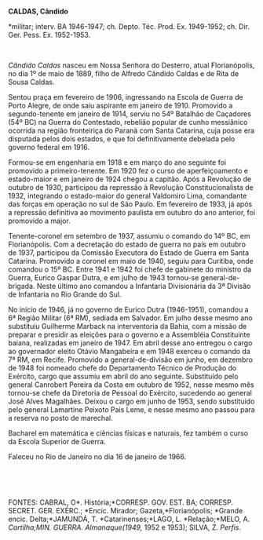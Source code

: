 **CALDAS, Cândido**

\*militar; interv. BA 1946-1947; ch. Depto. Téc. Prod. Ex. 1949-1952;
ch. Dir. Ger. Pess. Ex. 1952-1953.

 

*Cândido Caldas* nasceu em Nossa Senhora do Desterro, atual
Florianópolis, no dia 1º de maio de 1889, filho de Alfredo Cândido
Caldas e de Rita de Sousa Caldas.

Sentou praça em fevereiro de 1906, ingressando na Escola de Guerra de
Porto Alegre, de onde saiu aspirante em janeiro de 1910. Promovido a
segundo-tenente em janeiro de 1914, serviu no 54º Batalhão de Caçadores
(54º BC) na Guerra do Contestado, rebelião popular de cunho messiânico
ocorrida na região fronteiriça do Paraná com Santa Catarina, cuja posse
era disputada pelos dois estados, e que foi definitivamente debelada
pelo governo federal em 1916.

Formou-se em engenharia em 1918 e em março do ano seguinte foi promovido
a primeiro-tenente. Em 1920 fez o curso de aperfeiçoamento e
estado-maior e em janeiro de 1924 chegou a capitão. Após a Revolução de
outubro de 1930, participou da repressão à Revolução Constitucionalista
de 1932, integrando o estado-maior do general Valdomiro Lima, comandante
das forças em operação no sul de São Paulo. Em fevereiro de 1933, já
após a repressão definitiva ao movimento paulista em outubro do ano
anterior, foi promovido a major.

Tenente-coronel em setembro de 1937, assumiu o comando do 14º BC, em
Florianópolis. Com a decretação do estado de guerra no país em outubro
de 1937, participou da Comissão Executora do Estado de Guerra em Santa
Catarina. Promovido a coronel em maio de 1940, seguiu para Curitiba,
onde comandou o 15º BC. Entre 1941 e 1942 foi chefe de gabinete do
ministro da Guerra, Eurico Gaspar Dutra, e em julho de 1943 tornou-se
general-de-brigada. Neste último ano comandou a Infantaria Divisionária
da 3ª Divisão de Infantaria no Rio Grande do Sul.

No início de 1946, já no governo de Eurico Dutra (1946-1951), comandou a
6ª Região Militar (6ª RM), sediada em Salvador. Em julho desse mesmo ano
substituiu Guilherme Marback na interventoria da Bahia, com a missão de
preparar e presidir as eleições para o governo e a Assembléia
Constituinte baiana, realizadas em janeiro de 1947. Em abril desse ano
entregou o cargo ao governador eleito Otávio Mangabeira e em 1948
exerceu o comando da 7ª RM, em Recife. Promovido a general-de-divisão em
junho, em dezembro de 1948 foi nomeado chefe do Departamento Técnico de
Produção do Exército, cargo que assumiu em abril do ano seguinte.
Substituído pelo general Canrobert Pereira da Costa em outubro de 1952,
nesse mesmo mês tornou-se chefe da Diretoria de Pessoal do Exército,
sucedendo ao general José Alves Magalhães. Deixou o cargo em junho de
1953, sendo substituído pelo general Lamartine Peixoto Pais Leme, e
nesse mesmo ano passou para a reserva no posto de marechal.

Bacharel em matemática e ciências físicas e naturais, fez também o curso
da Escola Superior de Guerra.

Faleceu no Rio de Janeiro no dia 16 de janeiro de 1966.

 

 

FONTES: CABRAL, O*. História;*CORRESP. GOV. EST. BA; CORRESP. SECRET.
GER. EXÉRC.; *Encic. Mirador; Gazeta,*Florianópolis; *Grande encic.
Delta;*JAMUNDÁ, T. *Catarinenses;*LAGO, L. *Relação;*MELO, A.
*Cartilha;*MIN. GUERRA. *Almanaque*(1949*,* 1952 e 1953); SILVA, Z.
*Perfis.*

 
